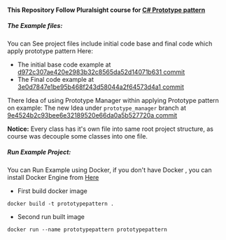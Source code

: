 #### This Repository Follow Pluralsight course for [C# Prototype pattern](https://app.pluralsight.com/library/courses/c-sharp-design-patterns-prototype)

##### The Example files:

You can See project files include initial code base and final code which apply prototype pattern Here:

  - The initial base code example at [d972c307ae420e2983b32c8565da52d14071b631 commit](https://github.com/ahmed-hamdy90/C_sharp_pluralsight_design_patterns_Prototype/tree/d972c307ae420e2983b32c8565da52d14071b631)
  - The Final code example at [3e0d7847e1be95b468f243d58044a2f64573d4a1 commit](https://github.com/ahmed-hamdy90/C_sharp_pluralsight_design_patterns_Prototype/tree/3e0d7847e1be95b468f243d58044a2f64573d4a1)
 
There Idea of using Prototype Manager within applying Prototype pattern on example:
 The new Idea under `prototype_manager` branch at [9e4524b2c93bee6e32189520e66da0a5b527720a commit](https://github.com/ahmed-hamdy90/C_sharp_pluralsight_design_patterns_Prototype/tree/9e4524b2c93bee6e32189520e66da0a5b527720a)

**Notice:** Every class has it's own file into same root project structure, as course was decouple some classes into one file.
  
##### Run Example Project:
 
You can Run Example using Docker, if you don't have Docker , you can install Docker Engine from [Here](https://docs.docker.com/engine/install)
 
 - First build docker image

```shell
docker build -t prototypepattern .
```

 - Second run built image

```shell
docker run --name prototypepattern prototypepattern
```